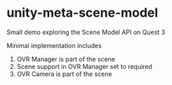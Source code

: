 # unity-meta-scene-model
Small demo exploring the Scene Model API on Quest 3

Minimal implementation includes
1) OVR Manager is part of the scene
2) Scene support in OVR Manager set to required
3) OVR Camera is part of the scene